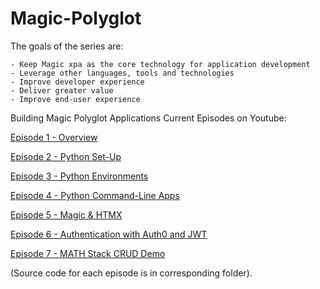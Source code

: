 # Magic-Polyglot

The goals of the series are:

```
- Keep Magic xpa as the core technology for application development
- Leverage other languages, tools and technologies
- Improve developer experience
- Deliver greater value
- Improve end-user experience
```

Building Magic Polyglot Applications
Current Episodes on Youtube:

<a href="https://www.youtube.com/watch?v=XVz2ci__uF8" target="_blank">Episode 1 - Overview</a>

<a href="https://www.youtube.com/watch?v=YOfJfb8A0ic" target="_blank">Episode 2 - Python Set-Up</a>

<a href="https://www.youtube.com/watch?v=GEW5dZc__IU" target="_blank">Episode 3 - Python Environments</a>

<a href="https://www.youtube.com/watch?v=GgtgK-sT1ck" target="_blank">Episode 4 - Python Command-Line Apps</a>

<a href="https://www.youtube.com/watch?v=r6hYAgobTSY" target="_blank">Episode 5 - Magic & HTMX</a>

<a href="https://www.youtube.com/watch?v=oTr6sEK_doY" target="_blank">Episode 6 - Authentication with Auth0 and JWT</a>

<a href="https://www.youtube.com/watch?v=PsseytnpadM" target="_blank">Episode 7 - MATH Stack CRUD Demo</a>

(Source code for each episode is in corresponding folder).